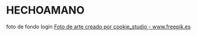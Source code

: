 # HECHOAMANO

foto de fondo login
<a href='https://www.freepik.es/fotos/arte'>Foto de arte creado por cookie_studio - www.freepik.es</a>
